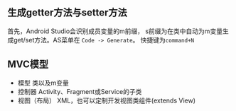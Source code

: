 ## 生成getter方法与setter方法

 首先，Android Studio会识别成员变量的m前缀，
 s前缀为在类中自动为m变量生成get/set方法。AS菜单在
`Code -> Generate`。 快捷键为`command+N`

## MVC模型

 - 模型
   类以及m变量
 - 控制器
   Activity、Fragment或Service的子类
 - 视图（布局）
   XML，也可以定制开发视图类组件(extends View)

